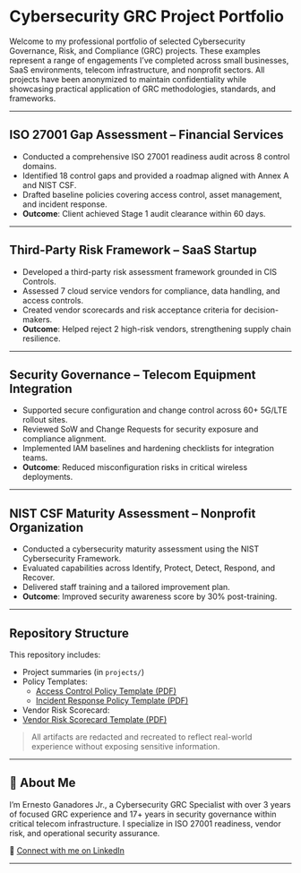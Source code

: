 
# Cybersecurity GRC Project Portfolio

Welcome to my professional portfolio of selected Cybersecurity Governance, Risk, and Compliance (GRC) projects. These examples represent a range of engagements I’ve completed across small businesses, SaaS environments, telecom infrastructure, and nonprofit sectors. All projects have been anonymized to maintain confidentiality while showcasing practical application of GRC methodologies, standards, and frameworks.

---

## ISO 27001 Gap Assessment – Financial Services

- Conducted a comprehensive ISO 27001 readiness audit across 8 control domains.
- Identified 18 control gaps and provided a roadmap aligned with Annex A and NIST CSF.
- Drafted baseline policies covering access control, asset management, and incident response.
- **Outcome**: Client achieved Stage 1 audit clearance within 60 days.

---

## Third-Party Risk Framework – SaaS Startup

- Developed a third-party risk assessment framework grounded in CIS Controls.
- Assessed 7 cloud service vendors for compliance, data handling, and access controls.
- Created vendor scorecards and risk acceptance criteria for decision-makers.
- **Outcome**: Helped reject 2 high-risk vendors, strengthening supply chain resilience.

---

## Security Governance – Telecom Equipment Integration

- Supported secure configuration and change control across 60+ 5G/LTE rollout sites.
- Reviewed SoW and Change Requests for security exposure and compliance alignment.
- Implemented IAM baselines and hardening checklists for integration teams.
- **Outcome**: Reduced misconfiguration risks in critical wireless deployments.

---

## NIST CSF Maturity Assessment – Nonprofit Organization

- Conducted a cybersecurity maturity assessment using the NIST Cybersecurity Framework.
- Evaluated capabilities across Identify, Protect, Detect, Respond, and Recover.
- Delivered staff training and a tailored improvement plan.
- **Outcome**: Improved security awareness score by 30% post-training.

---

## Repository Structure

This repository includes:
- Project summaries (in `projects/`)
- Policy Templates:
  - [Access Control Policy Template (PDF)](Access_Control_Policy_Template_fixed.pdf)
  - [Incident Response Policy Template (PDF)](Incident_Response_Policy_Template_fixed.pdf)
-  Vendor Risk Scorecard:
  - [Vendor Risk Scorecard Template (PDF)](Vendor_Risk_Scorecard_Template_fixed.pdf)

> All artifacts are redacted and recreated to reflect real-world experience without exposing sensitive information.

---

## 👤 About Me

I’m Ernesto Ganadores Jr., a Cybersecurity GRC Specialist with over 3 years of focused GRC experience and 17+ years in security governance within critical telecom infrastructure. I specialize in ISO 27001 readiness, vendor risk, and operational security assurance.

🔗 [Connect with me on LinkedIn](https://www.linkedin.com/in/ernesto-g-jr)

---

